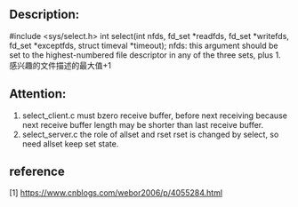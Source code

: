 ## Description:
#include <sys/select.h>
int select(int nfds, fd_set *readfds, fd_set *writefds,
        fd_set *exceptfds, struct timeval *timeout);
nfds: this argument should be set to the highest-numbered file
        descriptor in any of the three sets, plus 1.
        感兴趣的文件描述的最大值+1

## Attention: 
1. select_client.c 
must bzero receive buffer, before next receiving
because next receive buffer length may be shorter than last receive buffer.
2. select_server.c
the role of allset and rset
rset is changed by select, so need allset keep set state.


## reference
[1] https://www.cnblogs.com/webor2006/p/4055284.html
